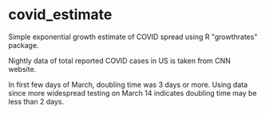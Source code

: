 # covid_estimate

Simple exponential growth estimate of COVID spread using R "growthrates" package.

Nightly data of total reported COVID cases in US is taken from CNN website.

In first few days of March, doubling time was 3 days or more. Using data since
more widespread testing on March 14 indicates doubling time may be less than
2 days.
